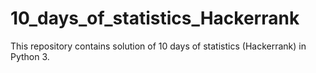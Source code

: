 # 10_days_of_statistics_Hackerrank
This repository contains solution of 10 days of statistics (Hackerrank) in Python 3.
